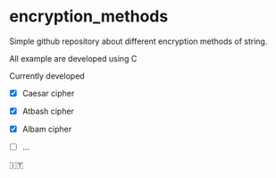 # encryption_methods

Simple github repository about different encryption methods of string.

All example are developed using C

Currently developed

- [x] Caesar cipher
- [x] Atbash cipher
- [x] Albam cipher
- [ ] ...


:it: